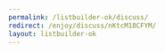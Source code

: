 ```yaml
---
permalink: /listbuilder-ok/discuss/
redirect: /enjoy/discuss/nKtcM18CFYM/
layout: listbuilder-ok
---
```

